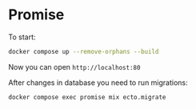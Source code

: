 # Promise

To start:

```bash
docker compose up --remove-orphans --build
```
Now you can open `http://localhost:80`

After changes in database you need to run migrations:
```bash
docker compose exec promise mix ecto.migrate
```
